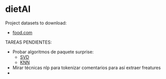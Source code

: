 # dietAI

Project datasets to download:
- [food.com](https://www.kaggle.com/shuyangli94/food-com-recipes-and-user-interactions)


TAREAS PENDIENTES:
 - Probar algoritmos de paquete surprise:
   - [SVD](https://surprise.readthedocs.io/en/stable/matrix_factorization.html#surprise.prediction_algorithms.matrix_factorization.SVD)
   - [KNN](https://surprise.readthedocs.io/en/stable/knn_inspired.html#surprise.prediction_algorithms.knns.KNNBasic)
 - Mirar técnicas nlp para tokenizar comentarios para así extraer freatures
 - 